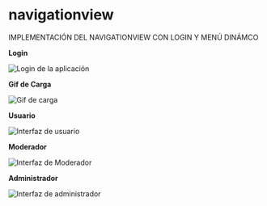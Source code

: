# navigationview
IMPLEMENTACIÓN DEL NAVIGATIONVIEW CON LOGIN Y MENÚ DINÁMCO

__Login__

![Login de la aplicación](https://raw.githubusercontent.com/ANTHONYPACHAY/navigationview/master/app/src/main/res/drawable/login.jpeg?raw=true)

__Gif de Carga__

![Gif de carga](https://raw.githubusercontent.com/ANTHONYPACHAY/navigationview/master/app/src/main/res/drawable/swal.jpeg?raw=true)

__Usuario__

![Interfaz de usuario](https://raw.githubusercontent.com/ANTHONYPACHAY/navigationview/master/app/src/main/res/drawable/usuario.jpeg?raw=true)

__Moderador__

![Interfaz de Moderador](https://raw.githubusercontent.com/ANTHONYPACHAY/navigationview/master/app/src/main/res/drawable/administrador.jpeg?raw=true)

__Administrador__

![Interfaz de administrador](https://raw.githubusercontent.com/ANTHONYPACHAY/navigationview/master/app/src/main/res/drawable/root.jpeg?raw=true)
